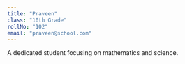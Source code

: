 ```yaml
---
title: "Praveen"
class: "10th Grade"
rollNo: "102"
email: "praveen@school.com"
---
```

A dedicated student focusing on mathematics and science.
